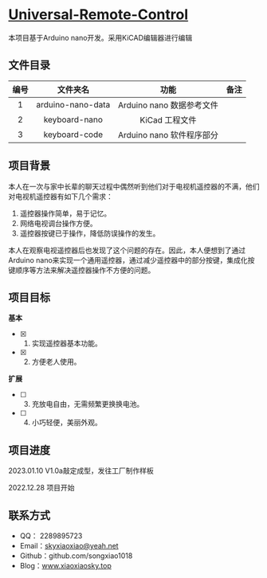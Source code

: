 # [Universal-Remote-Control](https://github.com/songxiao1018/Universal-Remote-Control)

本项目基于Arduino nano开发。采用KiCAD编辑器进行编辑

## 文件目录

| 编号 | 文件夹名        | 功能                     | 备注 |
| :--: | :------------: | :----------------------: | :--: |
| 1 | arduino-nano-data | Arduino nano 数据参考文件 |     |
| 2 | keyboard-nano     | KiCad 工程文件 |                |
| 3 | keyboard-code     | Arduino nano 软件程序部分 |  |

## 项目背景

本人在一次与家中长辈的聊天过程中偶然听到他们对于电视机遥控器的不满，他们对电视机遥控器有如下几个需求：

1. 遥控器操作简单，易于记忆。
2. 网络电视调台操作方便。
3. 遥控器按键已于操作，降低防误操作的发生。

本人在观察电视遥控器后也发现了这个问题的存在。因此，本人便想到了通过Arduino nano来实现一个通用遥控器，通过减少遥控器中的部分按键，集成化按键顺序等方法来解决遥控器操作不方便的问题。

## 项目目标

**基本**

- [x] 1. 实现遥控器基本功能。
- [x] 2. 方便老人使用。

**扩展**

- [ ] 3. 充放电自由，无需频繁更换换电池。
- [ ] 4. 小巧轻便，美丽外观。

## 项目进度

2023.01.10  V1.0a敲定成型，发往工厂制作样板

2022.12.28  项目开始

## 联系方式

- QQ：  2289895723
- Email：skyxiaoxiao@yeah.net
- Github：github.com/songxiao1018
- Blog：www.xiaoxiaosky.top
